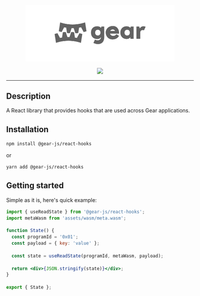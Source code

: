 <p align="center">
  <a href="https://gear-tech.io">
    <img src="https://github.com/gear-tech/gear/blob/master/images/logo-grey.png" width="400" alt="GEAR">
  </a>
</p>
<p align=center>
    <a href="https://github.com/gear-tech/gear-js/blob/master/LICENSE"><img src="https://img.shields.io/badge/License-GPL%203.0-success"></a>
</p>
<hr>

## Description

A React library that provides hooks that are used across Gear applications.

## Installation

```sh
npm install @gear-js/react-hooks
```

or

```sh
yarn add @gear-js/react-hooks
```

## Getting started

Simple as it is, here's quick example:

```jsx
import { useReadState } from '@gear-js/react-hooks';
import metaWasm from 'assets/wasm/meta.wasm';

function State() {
  const programId = '0x01';
  const payload = { key: 'value' };

  const state = useReadState(programId, metaWasm, payload);

  return <div>{JSON.stringify(state)}</div>;
}

export { State };
```
